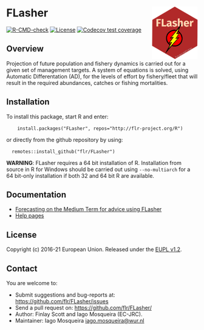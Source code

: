 # FLasher <img src="man/figures/flasher.png" align="right" width="120" />

[![R-CMD-check](https://github.com/flr/FLasher/workflows/R-CMD-check/badge.svg)](https://github.com/flr/FLasher/actions)
[![License](https://eddelbuettel.github.io/badges/GPL2+.svg)](https://www.gnu.org/licenses/gpl-2.0.html)
[![Codecov test coverage](https://codecov.io/gh/flr/FLasher/branch/master/graph/badge.svg)](https://codecov.io/gh/flr/FLasher?branch=master)

## Overview

Projection of future population and fishery dynamics is carried out for a given set of management targets. A system of equations is solved, using Automatic Differentation (AD), for the levels of effort by fishery/fleet that will result in the required abundances, catches or fishing mortalities.

## Installation
To install this package, start R and enter:

```
	install.packages("FLasher", repos="http://flr-project.org/R")
```

or directly from the github repository by using:

```
  remotes::install_github("flr/FLasher")
```

**WARNING**: FLasher requires a 64 bit installation of R. Installation from source in R for Windows should be carried out using `--no-multiarch` for a 64 bit-only installation if both 32 and 64 bit R are available.

## Documentation
- [Forecasting on the Medium Term for advice using FLasher](https://flr-project.org/doc/Forecasting_on_the_Medium_Term_for_advice_using_FLasher.html)
- [Help pages](http://flr-project.org/FLasher)

## License
Copyright (c) 2016-21 European Union. Released under the [EUPL v1.2](https://eupl.eu/1.2/en/).

## Contact
You are welcome to:

- Submit suggestions and bug-reports at: <https://github.com/flr/FLasher/issues>
- Send a pull request on: <https://github.com/flr/FLasher/>
- Author: Finlay Scott and Iago Mosqueira (EC-JRC).
- Maintainer: Iago Mosqueira <iago.mosqueira@wur.nl>
